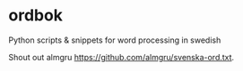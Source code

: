 # ordbok
Python scripts & snippets for word processing in swedish

Shout out almgru https://github.com/almgru/svenska-ord.txt.
